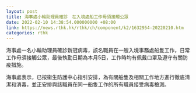 ```yaml
---
layout: post
title: 海事處小輪助理員確診　在入境處船工作毋須接觸公眾
date: 2022-02-10 14:38:54.000000000 +08:00
link: https://news.rthk.hk/rthk/ch/component/k2/1632954-20220210.htm
categories: rthk
---
```


海事處一名小輪助理員確診新冠病毒，該名職員在一艘入境事務處船隻工作，日常工作毋須接觸公眾，最後執勤日期為本月5日，工作時均有佩戴口罩及遵守有關防疫措施。 
 
海事處表示，已按衞生防護中心指引安排，為有關船隻及相關工作地方進行徹底清潔和消毒，並正安排與該職員在同一船隻工作的所有職員接受病毒檢測。
